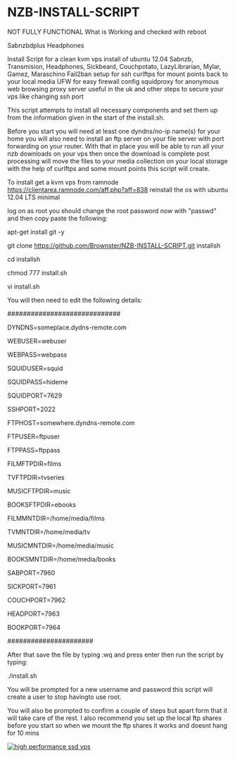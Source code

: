 NZB-INSTALL-SCRIPT
==================
NOT FULLY FUNCTIONAL
What is Working and checked with reboot

Sabnzbdplus
Headphones

Install Script for a clean kvm vps install of ubuntu 12.04 Sabnzb, Transmision, Headphones, Sickbeard, Couchpotato, LazyLibrarian, Mylar, Gamez, Maraschino Fail2ban setup for ssh
curlftps for mount points back to your local media
UFW for easy firewall config
squidproxy  for anonymous web browsing proxy server useful in the uk
and other steps to secure your vps like changing ssh port

This script attempts to install all necessary components and set them up from the information given in the start of the install.sh.


Before you start you will need at least one dyndns/no-ip name(s)  for your home you will also need to install an ftp server on your file server with port forwarding on your router. With that in place you will be able to run all your nzb downloads on your vps then once the download is complete post processing will move the files to your media collection on your local storage with the help of curlftps and some mount points this script will create.

To install get a kvm vps from ramnode https://clientarea.ramnode.com/aff.php?aff=838 reinstall the os with ubuntu 12.04 LTS minimal

log on as root you should change the root password now with "passwd" and then copy paste the following:

apt-get install git -y

git clone https://github.com/Brownster/NZB-INSTALL-SCRIPT.git installsh

cd installsh

chmod 777 install.sh

vi install.sh


You will then need to edit the following details:

#############################

DYNDNS=someplace.dydns-remote.com

WEBUSER=webuser

WEBPASS=webpass

SQUIDUSER=squid

SQUIDPASS=hideme

SQUIDPORT=7629

SSHPORT=2022

FTPHOST=somewhere.dyndns-remote.com

FTPUSER=ftpuser

FTPPASS=ftppass

FILMFTPDIR=films

TVFTPDIR=tvseries

MUSICFTPDIR=music

BOOKSFTPDIR=ebooks

FILMMNTDIR=/home/media/films

TVMNTDIR=/home/media/tv

MUSICMNTDIR=/home/media/music

BOOKSMNTDIR=/home/media/books

SABPORT=7960

SICKPORT=7961

COUCHPORT=7962

HEADPORT=7963

BOOKPORT=7964

######################

After that save the file by typing :wq and press enter
then run the script by typing:

./install.sh

You will be prompted for a new username and password this script will create a user to stop havingto use root.

You will also be prompted to confirm a couple of steps but apart form that it will take care of the rest. I also recommend you set up the local ftp shares before you start so when we mount the ftp shares it works and doesnt hang for 10 mins


<a href="https://clientarea.ramnode.com/aff.php?aff=838"><img src="http://www.ramnode.com/images/banners/affbannerdark.png" alt="high performance ssd vps" /></a>
